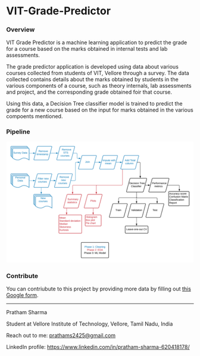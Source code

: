 # VIT-Grade-Predictor
### Overview
VIT Grade Predictor is a machine learning application to predict the grade for a course based on the marks obtained in internal tests and lab assessments.

The grade predictor application is developed using data about various courses collected from students of VIT, Vellore through a survey. The data collected contains details about the marks obtained by students in the various components of a course, such as theory internals, lab assessments and project, and the corresponding grade obtained foir that course.

Using this data, a Decision Tree classifier model is trained to predict the grade for a new course based on the input for marks obtained in the various compoents mentioned.

### Pipeline
![VIT Grade Predictor - Pipeline](pipeline.png)

### Contribute
You can contriubute to this project by providing more data by filling out [this Google form](https://forms.gle/JEQbXUttVeLRrFss8).

---

Pratham Sharma

Student at Vellore Institute of Technology, Vellore, Tamil Nadu, India

Reach out to me: prathams2425@gmail.com

LinkedIn profile: https://www.linkedin.com/in/pratham-sharma-620418178/
